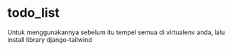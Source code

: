 # todo_list
Untuk menggunakannya sebelum itu tempel semua di virtualenv anda, lalu install library django-tailwind
